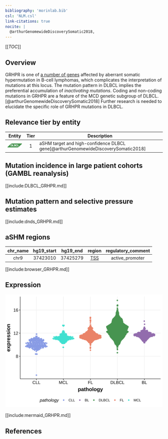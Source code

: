 ```yaml
---
bibliography: 'morinlab.bib'
csl: 'NLM.csl'
link-citations: true
nocite: |
  @arthurGenomewideDiscoverySomatic2018, 
---
```

[[_TOC_]]

## Overview
GRHPR is one of [a number of genes](https://github.com/morinlab/LLMPP/wiki/ashm) affected by aberrant somatic hypermutation in B-cell lymphomas, which complicates the interpretation of mutations at this locus. The mutation pattern in DLBCL implies the preferential accumulation of *inactivating mutations*. Coding and non-coding mutations in GRHPR are a feature of the MCD genetic subgroup of DLBCL.[@arthurGenomewideDiscoverySomatic2018] Further research is needed to elucidate the specific role of GRHPR mutations in DLBCL.


## Relevance tier by entity

|Entity|Tier|Description               |
|:------:|:----:|--------------------------|
|![DLBCL](images/icons/DLBCL_tier1.png) |1 | aSHM target and high-confidence DLBCL gene[@arthurGenomewideDiscoverySomatic2018]|

## Mutation incidence in large patient cohorts (GAMBL reanalysis)

[[include:DLBCL_GRHPR.md]]

## Mutation pattern and selective pressure estimates

[[include:dnds_GRHPR.md]]

## aSHM regions

|chr_name|hg19_start|hg19_end|region                                                                                   |regulatory_comment|
|:--------:|:----------:|:--------:|:-----------------------------------------------------------------------------------------:|:------------------:|
|chr9    |37423010  |37425279|[TSS](https://genome.ucsc.edu/s/rdmorin/GAMBL%20hg19?position=chr9%3A37423010%2D37425279)|active_promoter   |



[[include:browser_GRHPR.md]]

## Expression
![](images/gene_expression/GRHPR_by_pathology.svg)

[[include:mermaid_GRHPR.md]]

## References


<!-- ORIGIN: arthurGenomewideDiscoverySomatic2018 -->
<!-- DLBCL: arthurGenomewideDiscoverySomatic2018 -->
